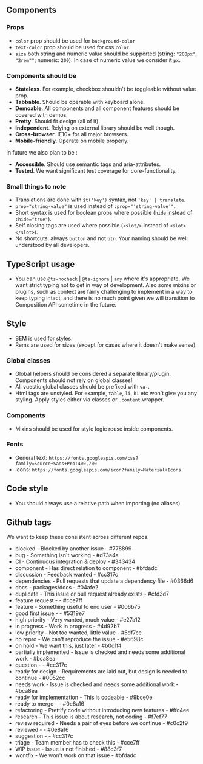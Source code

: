 ## Components

### Props

* `color` prop should be used for `background-color`
* `text-color` prop should be used for css `color`
* `size` both string and numeric value should be supported (string: `"200px"`, `"2rem""`; numeric: `200`). In case of numeric value we consider it `px`.

### Components should be

* **Stateless**. For example, checkbox shouldn't be toggleable without value prop.
* **Tabbable**. Should be operable with keyboard alone.
* **Demoable**. All components and all component features should be covered with demos.
* **Pretty**. Should fit design (all of it).
* **Independent**. Relying on external library should be well though.
* **Cross-browser**. IE10+ for all major browsers.
* **Mobile-friendly**. Operate on mobile properly.

In future we also plan to be :
* **Accessible**. Should use semantic tags and aria-attributes.
* **Tested**. We want significant test coverage for core-functionality.
    
### Small things to note

* Translations are done with `$t('key')` syntax, not `'key' | translate`.
* `prop="string-value"` is used instead of `:prop="'string-value'"`.
* Short syntax is used for boolean props where possible (`hide` instead of `:hide="true"`).
* Self closing tags are used where possible (`<slot/>` instead of `<slot></slot>`).
* No shortcuts: always `button` and not `btn`. Your naming should be well understood by all developers.

## TypeScript usage

* You can use `@ts-nocheck` | `@ts-ignore` | `any` where it's appropriate. We want strict typing not to get in way of development. Also some mixins or plugins, such as context are fairly challenging to implement in a way to keep typing intact, and there is no much point given we will transition to Composition API sometime in the future.

## Style

* BEM is used for styles.
* Rems are used for sizes (except for cases where it doesn't make sense).

### Global classes

* Global helpers should be considered a separate library/plugin. Components should not rely on global classes!
* All vuestic global classes should be prefixed with `va-`.
* Html tags are unstyled. For example, `table`, `li`, `h1` etc won't give you any styling. Apply styles either via classes or `.content` wrapper.

### Components

* Mixins should be used for style logic reuse inside components.

### Fonts

* General text: `https://fonts.googleapis.com/css?family=Source+Sans+Pro:400,700`
* Icons: `https://fonts.googleapis.com/icon?family=Material+Icons`

## Code style

* You should always use a relative path when importing (no aliases)

## Github tags

We want to keep these consistent across different repos.

* blocked - Blocked by another issue - #778899
* bug - Something isn't working - #d73a4a
* CI - Continuous integration & deploy - #343434
* component - Has direct relation to component - #bfdadc
* discussion - Feedback wanted - #cc317c
* dependencies - Pull requests that update a dependency file - #0366d6
* docs - packages/docs - #04afe2
* duplicate - This issue or pull request already exists - #cfd3d7
* feature request -  - #cce7ff
* feature - Something useful to end user - #006b75
* good first issue -  - #5319e7
* high priority - Very wanted, much value - #e27a12
* in progress - Work in progress - #4d92b7
* low priority - Not too wanted, little value - #5df7ce
* no repro - We can't reproduce the issue - #e5698c
* on hold - We want this, just later - #b0c1f4
* partially implemented - Issue is checked and needs some additional work - #bca8ea
* question -  - #cc317c
* ready for design - Requirements are laid out, but design is needed to continue - #0052cc
* needs work - Issue is checked and needs some additional work - #bca8ea
* ready for implementation - This is codeable - #9bce0e
* ready to merge -  - #0e8a16
* refactoring - Prettify code without introducing new features - #ffc4ee
* research - This issue is about research, not coding - #f7ef77
* review required - Needs a pair of eyes before we continue - #c0c2f9
* reviewed -  - #0e8a16
* suggestion -  - #cc317c
* triage - Team member has to check this - #cce7ff
* WIP issue - Issue is not finished - #88c3f7
* wontfix - We won't work on that issue - #bfdadc
